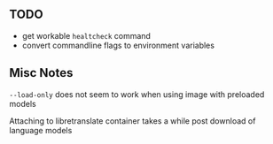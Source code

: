 ## TODO

- get workable `healtcheck` command
- convert commandline flags to environment variables

## Misc Notes

`--load-only` does not seem to work when using image with preloaded models

Attaching to libretranslate container takes a while post download of language models
